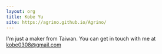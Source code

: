 ```yaml
---
layout: org
title: Kobe Yu
site: https://agrino.github.io/Agrino/
---
```

I'm just a maker from Taiwan. You can get in touch with me at kobe0308@gmail.com
